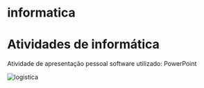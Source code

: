 # informatica
# Atividades de informática
Atividade de apresentação pessoal software utilizado: PowerPoint

  ![logistica](https://github.com/user-attachments/assets/969c00c8-7175-4284-b015-3835519fc014)
